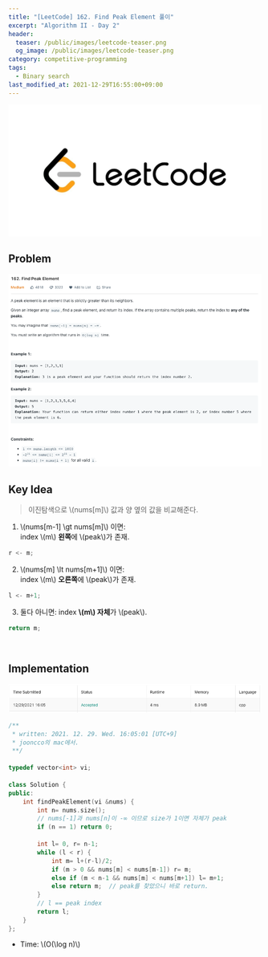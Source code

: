 ```yaml
---
title: "[LeetCode] 162. Find Peak Element 풀이"
excerpt: "Algorithm II - Day 2"
header:
  teaser: /public/images/leetcode-teaser.png
  og_image: /public/images/leetcode-teaser.png
category: competitive-programming
tags:
  - Binary search
last_modified_at: 2021-12-29T16:55:00+09:00
---
```

<a href="https://leetcode.com/">
    <img src="/public/images/leetcode-logo.jpeg"/>
</a>

## Problem
<a href="https://leetcode.com/problems/find-peak-element/">
    <img src="/public/images/leetcode-162.png"/>
</a>

<br/>

## Key Idea
  
> 이진탐색으로 \\(nums[m]\\) 값과 양 옆의 값을 비교해준다.

1. \\(nums[m-1] \gt nums[m]\\) 이면:  
index \\(m\\) **왼쪽**에 \\(peak\\)가 존재.  
```cpp
r <- m;
```

2. \\(nums[m] \lt nums[m+1]\\) 이면:  
index \\(m\\) **오른쪽**에 \\(peak\\)가 존재.  
```cpp
l <- m+1;
```

3. 둘다 아니면:
index **\\(m\\) 자체**가 \\(peak\\).
```cpp
return m;
```

<br/>

## Implementation
<img src="/public/images/leetcode-162-result.png"/>

```cpp
/**
 * written: 2021. 12. 29. Wed. 16:05:01 [UTC+9]
 * jooncco의 mac에서.
 **/

typedef vector<int> vi;

class Solution {
public:
    int findPeakElement(vi &nums) {
        int n= nums.size();
        // nums[-1]과 nums[n]이 -∞ 이므로 size가 1이면 자체가 peak
        if (n == 1) return 0;
        
        int l= 0, r= n-1;
        while (l < r) {
            int m= l+(r-l)/2;
            if (m > 0 && nums[m] < nums[m-1]) r= m;
            else if (m < n-1 && nums[m] < nums[m+1]) l= m+1;
            else return m;  // peak를 찾았으니 바로 return.
        }
        // l == peak index
        return l;
    }
};

```

- Time: \\(O(\log n)\\)